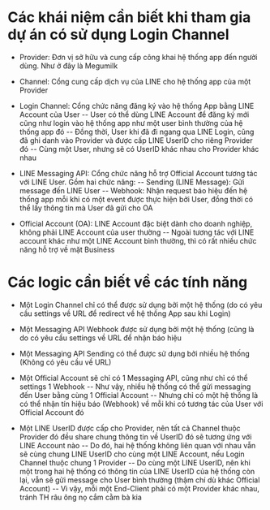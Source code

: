 # Các khái niệm cần biết khi tham gia dự án có sử dụng Login Channel

- Provider: Đơn vị sở hữu và cung cấp công khai hệ thống app đến người dùng. Như ở đây là Megumilk

- Channel: Cổng cung cấp dịch vụ của LINE cho hệ thống app của một Provider

- Login Channel: Cổng chức năng đăng ký vào hệ thống App bằng LINE Account của User
  -- User có thể dùng LINE Account để đăng ký mới cũng như login vào hệ thống app như một user bình thường của hệ thống app đó
  -- Đồng thời, User khi đã đi ngang qua LINE Login, cũng đã ghi danh vào Provider và được cấp LINE UserID cho riêng Provider đó
  -- Cùng một User, nhưng sẽ có UserID khác nhau cho Provider khác nhau

- LINE Messaging API: Cổng chức năng hỗ trợ Official Account tương tác với LINE User. Gồm hai chức năng:
  -- Sending (LINE Message): Gửi message đến LINE User
  -- Webhook: Nhận request báo hiệu đến hệ thống app mỗi khi có một event được thực hiện bởi User, đồng thời có thể lấy thông tin mà User đã gửi cho OA

- Official Account (OA): LINE Account đặc biệt dành cho doanh nghiệp, không phải LINE Account của user thường
  -- Ngoài tương tác với LINE account khác như một LINE Account bình thường, thì có rất nhiều chức năng hỗ trợ về mặt Business

# Các logic cần biết về các tính năng

- Một Login Channel chỉ có thể được sử dụng bởi một hệ thống (do có yêu cầu settings về URL để redirect về hệ thống App sau khi Login)

- Một Messaging API Webhook được sử dụng bởi một hệ thống (cũng là do có yêu cầu settings về URL để nhận báo hiệu

- Một Messaging API Sending có thể được sử dụng bởi nhiều hệ thống (Không có yêu cầu về URL)

- Một Official Account sẽ chỉ có 1 Messaging API, cũng như chỉ có thể settings 1 Webhook
  -- Như vậy, nhiều hệ thống có thể gửi messaging đến User bằng cùng 1 Official Account
  -- Nhưng chỉ có một hệ thống là có thể nhận tín hiệu báo (Webhook) về mỗi khi có tương tác của User với Official Account đó

- Một LINE UserID được cấp cho Provider, nên tất cả Channel thuộc Provider đó đều share chung thông tin về UserID đó sẽ tương ứng với LINE Account nào
  -- Do đó, hai hệ thống không liên quan với nhau vẫn sẽ cùng chung LINE UserID cho cùng một LINE Account, nếu Login Channel thuộc chung 1 Provider
  -- Do cùng một LINE UserID, nên khi một trong hai hệ thống có thông tin của LINE UserID của hệ thống còn lại, vẫn sẽ gửi message cho User bình thường (thậm chí dù khác Official Account)
  -- Vì vậy, mỗi một End-Client phải có một Provider khác nhau, tránh TH râu ông nọ cắm cằm bà kia
